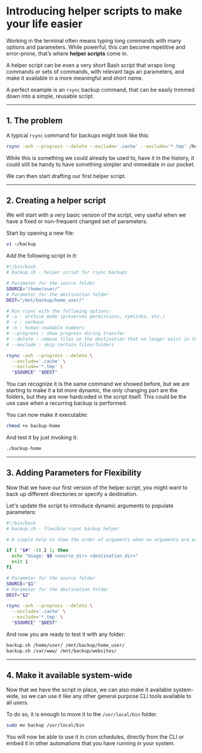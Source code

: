 # Introducing helper scripts to make your life easier

Working in the terminal often means typing long commands with many options and parameters. While powerful, this can become repetitive and error-prone, that’s where **helper scripts** come in.

A helper script can be even a very short Bash script that wraps long commands or sets of commands, with relevant tags an parameters, and make it available in a more meaningful and short name.

A perfect example is an `rsync` backup command, that can be easily trimmed down into a simple, reusable script.

---

## 1. The problem

A typical `rsync` command for backups might look like this:

```bash
rsync -avh --progress --delete --exclude='.cache' --exclude='*.tmp' /home/user/ /mnt/backup/home_user/
```

While this is something we could already be used to, have it in the history, it could still be handy to have something simpler and immediate in our pocket.

We can then start drafting our first helper script.

---

## 2. Creating a helper script

We will start with a very basic version of the script, very useful when we have a fixed or non-frequent changed set of parameters.

Start by opening a new file:

```bash
vi ~/backup
```

Add the following script in it:

```bash
#!/bin/bash
# backup.sh - helper script for rsync backups

# Parameter for the source folder
SOURCE="/home/user/"
# Parameter for the destination folder
DEST="/mnt/backup/home_user/"

# Run rsync with the following options:
# -a : archive mode (preserves permissions, symlinks, etc.)
# -v : verbose
# -h : human-readable numbers
# --progress : show progress during transfer
# --delete : remove files on the destination that no longer exist in the source
# --exclude : skip certain files/folders

rsync -avh --progress --delete \
  --exclude='.cache' \
  --exclude='*.tmp' \
  "$SOURCE" "$DEST"
```

You can recognize it is the same command we showed before, but we are starting to make it a bit more dynamic, the only changing part are the folders, but they are now hardcoded in the script itself. This could be the use case when a recurring backup is performed.

You can now make it executable:

```bash
chmod +x backup-home
```

And test it by just invoking it:

```bash
./backup-home
```

---

## 3. Adding Parameters for Flexibility

Now that we have our first version of the helper script, you might want to back up different directories or specify a destination.

Let's update the script to introduce dynamic arguments to populate parameters:

```bash
#!/bin/bash
# backup.sh - flexible rsync backup helper

# A simple help to show the order of arguments when no arguments are provided.

if [ "$#" -lt 2 ]; then
  echo "Usage: $0 <source_dir> <destination_dir>"
  exit 1
fi

# Parameter for the source folder
SOURCE="$1"
# Parameter for the destination folder
DEST="$2"

rsync -avh --progress --delete \
  --exclude='.cache' \
  --exclude='*.tmp' \
  "$SOURCE" "$DEST"
```

And now you are ready to test it with any folder:

```bash
backup.sh /home/user/ /mnt/backup/home_user/
backup.sh /var/www/ /mnt/backup/websites/
```

---

## 4. Make it available system-wide

Now that we have the script in place, we can also make it available system-wide, so we can use it like any other general purpose CLI tools available to all users.

To do so, it is enough to move it to the `/usr/local/bin` folder.

```bash
sudo mv backup /usr/local/bin
```

You will now be able to use it in cron schedules, directly from the CLI or embed it in other automations that you have running in your system.
